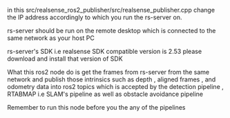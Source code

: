 in this src/realsense_ros2_publisher/src/realsense_publisher.cpp change the IP 
address accordingly to which you run the rs-server on. 

rs-server should be run on the remote desktop which is connected to the same network as your host PC

rs-server's SDK i.e realsense SDK compatible version is 2.53 please download and install that version of SDK

What this ros2 node do is get the frames from rs-server from the same network and publish those intrinsics such as depth , aligned frames , and odometry data into ros2 topics which is accepted by the detection pipeline , RTABMAP i.e SLAM's pipeline as well as obstacle avoidance pipeline 

Remember to run this node before you the any of the pipelines 
